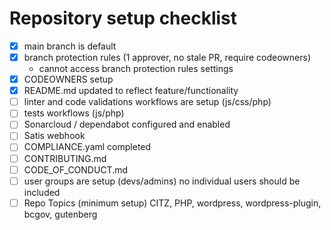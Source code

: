 # Repository setup checklist

- [x] main branch is default
- [x] branch protection rules (1 approver, no stale PR, require codeowners)
  - cannot access branch protection rules settings
- [x] CODEOWNERS setup
- [x] README.md updated to reflect feature/functionality
- [ ] linter and code validations workflows are setup (js/css/php)
- [ ] tests workflows (js/php)
- [ ] Sonarcloud / dependabot configured and enabled
- [ ] Satis webhook
- [ ] COMPLIANCE.yaml completed
- [ ] CONTRIBUTING.md
- [ ] CODE_OF_CONDUCT.md
- [ ] user groups are setup (devs/admins) no individual users should be included
- [ ] Repo Topics (minimum setup) CITZ, PHP, wordpress, wordpress-plugin, bcgov, gutenberg